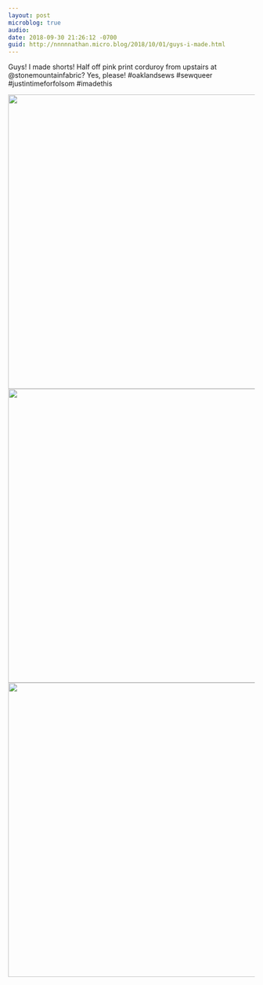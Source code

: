 ```yaml
---
layout: post
microblog: true
audio: 
date: 2018-09-30 21:26:12 -0700
guid: http://nnnnnathan.micro.blog/2018/10/01/guys-i-made.html
---
```

Guys! I made shorts! Half off pink print corduroy from upstairs at @stonemountainfabric? Yes, please! #oaklandsews #sewqueer #justintimeforfolsom #imadethis

<img src="http://status.yergler.net/uploads/2018/3c6b2d8e7e.jpg" width="600" height="600" /><img src="http://status.yergler.net/uploads/2018/9c89e2fa7a.jpg" width="600" height="599" /><img src="http://status.yergler.net/uploads/2018/d98198d7e5.jpg" width="600" height="600" />
